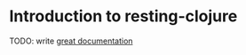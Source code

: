 # Introduction to resting-clojure

TODO: write [great documentation](http://jacobian.org/writing/what-to-write/)
